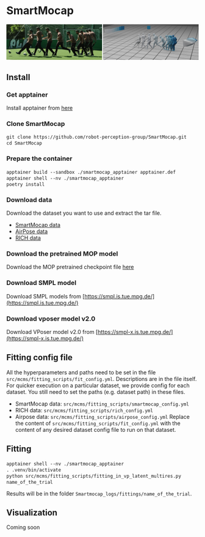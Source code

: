 # SmartMocap
![](./resources/teaser.jpg)

## Install

### Get apptainer
Install apptainer from [here](https://github.com/apptainer/apptainer/blob/main/INSTALL.md)

### Clone SmartMocap
```
git clone https://github.com/robot-perception-group/SmartMocap.git
cd SmartMocap
```

### Prepare the container
```
apptainer build --sandbox ./smartmocap_apptainer apptainer.def
apptainer shell --nv ./smartmocap_apptainer
poetry install
```

### Download data
Download the dataset you want to use and extract the tar file.
- [SmartMocap data](https://download.is.tue.mpg.de/download.php?domain=smartmocap&resume=1&sfile=VolleyDay.tar.gz)
- [AirPose data](https://download.is.tue.mpg.de/download.php?domain=smartmocap&resume=1&sfile=copenet_data.tar.gz)
- [RICH data](https://download.is.tue.mpg.de/download.php?domain=smartmocap&resume=1&sfile=rich_data.tar.gz)


### Download the pretrained MOP model
Download the MOP pretrained checkpoint file [here](https://download.is.tue.mpg.de/download.php?domain=smartmocap&resume=1&sfile=Smartmocap_mop_ckpt_release.tar.gz)

### Download SMPL model
Download SMPL models from [https://smpl.is.tue.mpg.de/](https://smpl.is.tue.mpg.de/)

### Download vposer model v2.0
Download VPoser model v2.0 from [https://smpl-x.is.tue.mpg.de/](https://smpl-x.is.tue.mpg.de/)

## Fitting config file
All the hyperparameters and paths need to be set in the file `src/mcms/fitting_scripts/fit_config.yml`. Descriptions are in the file itself.
For quicker execution on a particular dataset, we provide config for each dataset. You still need to set the paths (e.g. dataset path) in these files.
- SmartMocap data: `src/mcms/fitting_scripts/smartmocap_config.yml`
- RICH data: `src/mcms/fitting_scripts/rich_config.yml`
- Airpose data: `src/mcms/fitting_scripts/airpose_config.yml`
Replace the content of `src/mcms/fitting_scripts/fit_config.yml` with the content of any desired dataset config file to run on that dataset.


## Fitting

```
apptainer shell --nv ./smartmocap_apptainer
. .venv/bin/activate
python src/mcms/fitting_scripts/fitting_in_vp_latent_multires.py name_of_the_trial
```
Results will be in the folder `Smartmocap_logs/fittings/name_of_the_trial`.

## Visualization
Coming soon